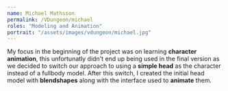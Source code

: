 ```yaml
---
name: Michael Mathsson
permalink: /VDungeon/michael
roles: "Modeling and Animation"
portrait: "/assets/images/vdungeon/michael.jpg"
---
```


My focus in the beginning of the project was on learning **character animation**, this unfortunatly didn't end up being used in the final version as we decided to switch our 
approach to using a **simple head** as the character instead of a fullbody model. After this switch, I created the initial head model with **blendshapes** along with the interface 
used to **animate** them.
